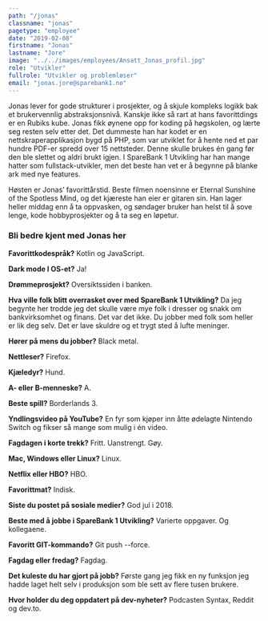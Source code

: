 ```yaml
---
path: "/jonas"
classname: "jonas"
pagetype: "employee"
date: "2019-02-08"
firstname: "Jonas"
lastname: "Jore"
image: "../../images/employees/Ansatt_Jonas_profil.jpg"
role: "Utvikler"
fullrole: "Utvikler og problemløser"
email: "jonas.jore@sparebank1.no"
---
```


Jonas lever for gode strukturer i prosjekter, og å skjule kompleks logikk bak et brukervennlig abstraksjonsnivå. Kanskje ikke så rart at hans favorittdings er en Rubiks kube. Jonas fikk øynene opp for koding på høgskolen, og lærte seg resten selv etter det. Det dummeste han har kodet er en nettskraperapplikasjon bygd på PHP, som var utviklet for å hente ned et par hundre PDF-er spredd over 15 nettsteder. Denne skulle brukes én gang før den ble slettet og aldri brukt igjen. I SpareBank 1 Utvikling har han mange hatter som fullstack-utvikler, men det beste han vet er å begynne på blanke ark med nye features.

Høsten er Jonas’ favorittårstid. Beste filmen noensinne er Eternal Sunshine of the Spotless Mind, og det kjæreste han eier er gitaren sin. Han lager heller middag enn å ta oppvasken, og søndager bruker han helst til å sove lenge, kode hobbyprosjekter og å ta seg en løpetur.

### Bli bedre kjent med Jonas her

<div class="info-content__questions">

**Favorittkodespråk?**
Kotlin og JavaScript.

**Dark mode I OS-et?**
Ja!

**Drømmeprosjekt?**
Oversiktssiden i banken.

**Hva ville folk blitt overrasket over med SpareBank 1 Utvikling?**
Da jeg begynte her trodde jeg det skulle være mye folk i dresser og snakk om bankvirksomhet og finans. Det var det ikke. Du jobber med folk som heller er lik deg selv. Det er lave skuldre og et trygt sted å lufte meninger.

**Hører på mens du jobber?**
Black metal.

**Nettleser?**
Firefox.

**Kjæledyr?**
Hund.

**A- eller B-menneske?**
A.

**Beste spill?**
Borderlands 3.

**Yndlingsvideo på YouTube?**
En fyr som kjøper inn åtte ødelagte Nintendo Switch og fikser så mange som mulig i én video.

**Fagdagen i korte trekk?**
Fritt. Uanstrengt. Gøy.

**Mac, Windows eller Linux?**
Linux.

**Netflix eller HBO?**
HBO.

**Favorittmat?**
Indisk.

**Siste du postet på sosiale medier?**
God jul i 2018.

**Beste med å jobbe i SpareBank 1 Utvikling?**
Varierte oppgaver. Og kollegaene.

**Favoritt GIT-kommando?**
Git push --force.

**Fagdag eller fredag?**
Fagdag.

**Det kuleste du har gjort på jobb?**
Første gang jeg fikk en ny funksjon jeg hadde laget helt selv i produksjon som ble sett av flere tusen brukere.

**Hvor holder du deg oppdatert på dev-nyheter?**
Podcasten Syntax, Reddit og dev.to.

</div>